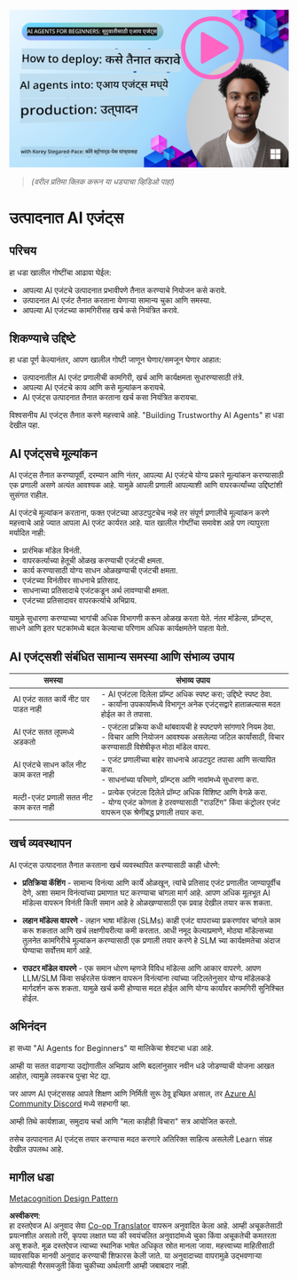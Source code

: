 <!--
CO_OP_TRANSLATOR_METADATA:
{
  "original_hash": "1ad5de6a6388d02c145a92dd04358bab",
  "translation_date": "2025-07-12T13:37:07+00:00",
  "source_file": "10-ai-agents-production/README.md",
  "language_code": "mr"
}
-->
[![AI Agents In Production](../../../translated_images/lesson-10-thumbnail.2b79a30773db093e0b4fb47aaa618069e0afb4745fad4836526cf51df87f9ac9.mr.png)](https://youtu.be/l4TP6IyJxmQ?si=IvCW3cbw0NJ2mUMV)

> _(वरील प्रतिमा क्लिक करून या धड्याचा व्हिडिओ पाहा)_
# उत्पादनात AI एजंट्स

## परिचय

हा धडा खालील गोष्टींचा आढावा घेईल:

- आपल्या AI एजंटचे उत्पादनात प्रभावीपणे तैनात करण्याचे नियोजन कसे करावे.
- उत्पादनात AI एजंट तैनात करताना येणाऱ्या सामान्य चुका आणि समस्या.
- आपल्या AI एजंटच्या कामगिरीसह खर्च कसे नियंत्रित करावे.

## शिकण्याचे उद्दिष्टे

हा धडा पूर्ण केल्यानंतर, आपण खालील गोष्टी जाणून घेणार/समजून घेणार आहात:

- उत्पादनातील AI एजंट प्रणालीची कामगिरी, खर्च आणि कार्यक्षमता सुधारण्यासाठी तंत्रे.
- आपल्या AI एजंटचे काय आणि कसे मूल्यांकन करायचे.
- AI एजंट्स उत्पादनात तैनात करताना खर्च कसा नियंत्रित करायचा.

विश्वसनीय AI एजंट्स तैनात करणे महत्त्वाचे आहे. "Building Trustworthy AI Agents" हा धडा देखील पहा.

## AI एजंट्सचे मूल्यांकन

AI एजंट्स तैनात करण्यापूर्वी, दरम्यान आणि नंतर, आपल्या AI एजंटचे योग्य प्रकारे मूल्यांकन करण्यासाठी एक प्रणाली असणे अत्यंत आवश्यक आहे. यामुळे आपली प्रणाली आपल्याशी आणि वापरकर्त्यांच्या उद्दिष्टांशी सुसंगत राहील.

AI एजंटचे मूल्यांकन करताना, फक्त एजंटच्या आउटपुटचेच नव्हे तर संपूर्ण प्रणालीचे मूल्यांकन करणे महत्त्वाचे आहे ज्यात आपला AI एजंट कार्यरत आहे. यात खालील गोष्टींचा समावेश आहे पण त्यापुरता मर्यादित नाही:

- प्रारंभिक मॉडेल विनंती.
- वापरकर्त्याच्या हेतूची ओळख करण्याची एजंटची क्षमता.
- कार्य करण्यासाठी योग्य साधन ओळखण्याची एजंटची क्षमता.
- एजंटच्या विनंतीवर साधनाचे प्रतिसाद.
- साधनाच्या प्रतिसादाचे एजंटकडून अर्थ लावण्याची क्षमता.
- एजंटच्या प्रतिसादावर वापरकर्त्याचे अभिप्राय.

यामुळे सुधारणा करण्याच्या भागांची अधिक विभागणी करून ओळख करता येते. नंतर मॉडेल्स, प्रॉम्प्ट्स, साधने आणि इतर घटकांमध्ये बदल केल्याचा परिणाम अधिक कार्यक्षमतेने पाहता येतो.

## AI एजंट्सशी संबंधित सामान्य समस्या आणि संभाव्य उपाय

| **समस्या**                                    | **संभाव्य उपाय**                                                                                                                                                                                                            |
| ---------------------------------------------- | -------------------------------------------------------------------------------------------------------------------------------------------------------------------------------------------------------------------------- |
| AI एजंट सतत कार्ये नीट पार पाडत नाही          | - AI एजंटला दिलेला प्रॉम्प्ट अधिक स्पष्ट करा; उद्दिष्टे स्पष्ट ठेवा.<br>- कार्यांना उपकार्यांमध्ये विभागून अनेक एजंट्सद्वारे हाताळल्यास मदत होईल का ते तपासा.                                                        |
| AI एजंट सतत लूपमध्ये अडकतो                     | - एजंटला प्रक्रिया कधी थांबवायची हे स्पष्टपणे सांगणारे नियम ठेवा.<br>- विचार आणि नियोजन आवश्यक असलेल्या जटिल कार्यांसाठी, विचार करण्यासाठी विशेषीकृत मोठा मॉडेल वापरा.                                               |
| AI एजंटचे साधन कॉल नीट काम करत नाही          | - एजंट प्रणालीच्या बाहेर साधनाचे आउटपुट तपासा आणि सत्यापित करा.<br>- साधनांच्या परिमाणे, प्रॉम्प्ट्स आणि नावांमध्ये सुधारणा करा.                                                                                         |
| मल्टी-एजंट प्रणाली सतत नीट काम करत नाही      | - प्रत्येक एजंटला दिलेले प्रॉम्प्ट अधिक विशिष्ट आणि वेगळे करा.<br>- योग्य एजंट कोणता हे ठरवण्यासाठी "राउटिंग" किंवा कंट्रोलर एजंट वापरून एक श्रेणीबद्ध प्रणाली तयार करा.                                                  |

## खर्च व्यवस्थापन

AI एजंट्स उत्पादनात तैनात करताना खर्च व्यवस्थापित करण्यासाठी काही धोरणे:

- **प्रतिक्रिया कॅशिंग** - सामान्य विनंत्या आणि कार्ये ओळखून, त्यांचे प्रतिसाद एजंट प्रणालीत जाण्यापूर्वीच देणे, अशा समान विनंत्यांच्या प्रमाणात घट करण्याचा चांगला मार्ग आहे. आपण अधिक मूलभूत AI मॉडेल्स वापरून विनंती किती समान आहे हे ओळखण्यासाठी एक प्रवाह देखील तयार करू शकता.

- **लहान मॉडेल्स वापरणे** - लहान भाषा मॉडेल्स (SLMs) काही एजंट वापराच्या प्रकरणांवर चांगले काम करू शकतात आणि खर्च लक्षणीयरीत्या कमी करतात. आधी नमूद केल्याप्रमाणे, मोठ्या मॉडेल्सच्या तुलनेत कामगिरीचे मूल्यांकन करण्यासाठी एक प्रणाली तयार करणे हे SLM च्या कार्यक्षमतेचा अंदाज घेण्याचा सर्वोत्तम मार्ग आहे.

- **राउटर मॉडेल वापरणे** - एक समान धोरण म्हणजे विविध मॉडेल्स आणि आकार वापरणे. आपण LLM/SLM किंवा सर्व्हरलेस फंक्शन वापरून विनंत्यांना त्यांच्या जटिलतेनुसार योग्य मॉडेलकडे मार्गदर्शन करू शकता. यामुळे खर्च कमी होण्यास मदत होईल आणि योग्य कार्यांवर कामगिरी सुनिश्चित होईल.

## अभिनंदन

हा सध्या "AI Agents for Beginners" या मालिकेचा शेवटचा धडा आहे.

आम्ही या सतत वाढणाऱ्या उद्योगातील अभिप्राय आणि बदलांनुसार नवीन धडे जोडण्याची योजना आखत आहोत, त्यामुळे लवकरच पुन्हा भेट द्या.

जर आपण AI एजंट्ससह आपले शिक्षण आणि निर्मिती सुरू ठेवू इच्छित असाल, तर <a href="https://discord.gg/kzRShWzttr" target="_blank">Azure AI Community Discord</a> मध्ये सहभागी व्हा.

आम्ही तिथे कार्यशाळा, समुदाय चर्चा आणि "मला काहीही विचारा" सत्र आयोजित करतो.

तसेच उत्पादनात AI एजंट्स तयार करण्यास मदत करणारे अतिरिक्त साहित्य असलेली Learn संग्रह देखील उपलब्ध आहे.

## मागील धडा

[Metacognition Design Pattern](../09-metacognition/README.md)

**अस्वीकरण**:  
हा दस्तऐवज AI अनुवाद सेवा [Co-op Translator](https://github.com/Azure/co-op-translator) वापरून अनुवादित केला आहे. आम्ही अचूकतेसाठी प्रयत्नशील असलो तरी, कृपया लक्षात घ्या की स्वयंचलित अनुवादांमध्ये चुका किंवा अचूकतेची कमतरता असू शकते. मूळ दस्तऐवज त्याच्या स्थानिक भाषेत अधिकृत स्रोत मानला जावा. महत्त्वाच्या माहितीसाठी व्यावसायिक मानवी अनुवाद करण्याची शिफारस केली जाते. या अनुवादाच्या वापरामुळे उद्भवणाऱ्या कोणत्याही गैरसमजुती किंवा चुकीच्या अर्थलागी आम्ही जबाबदार नाही.